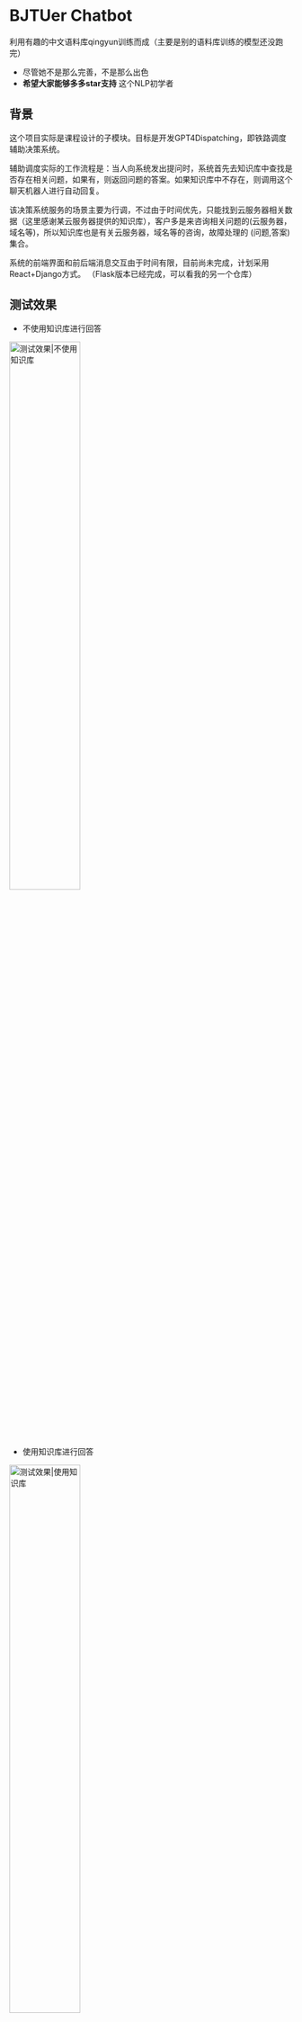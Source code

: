 # BJTUer Chatbot
 
利用有趣的中文语料库qingyun训练而成（主要是别的语料库训练的模型还没跑完）

* 尽管她不是那么完善，不是那么出色
* **希望大家能够多多star支持** 这个NLP初学者


## 背景

这个项目实际是课程设计的子模块。目标是开发GPT4Dispatching，即铁路调度辅助决策系统。

辅助调度实际的工作流程是：当人向系统发出提问时，系统首先去知识库中查找是否存在相关问题，如果有，则返回问题的答案。如果知识库中不存在，则调用这个聊天机器人进行自动回复。

该决策系统服务的场景主要为行调，不过由于时间优先，只能找到云服务器相关数据（这里感谢某云服务器提供的知识库），客户多是来咨询相关问题的(云服务器，域名等)，所以知识库也是有关云服务器，域名等的咨询，故障处理的 (问题,答案) 集合。

系统的前端界面和前后端消息交互由于时间有限，目前尚未完成，计划采用React+Django方式。
（Flask版本已经完成，可以看我的另一个仓库）


## 测试效果

* 不使用知识库进行回答

<img src="https://i.loli.net/2019/05/11/5cd69c8de54c1.png" width=50%  title="测试效果|不使用知识库" />

* 使用知识库进行回答

<img src="https://i.loli.net/2019/05/11/5cd69dce836a6.png" width=50%  title="测试效果|使用知识库" />


## 项目结构

```
│  .gitignore
│  config.py               #模型配置参数
│  corpus.pth              #已经过处理的数据集
│  dataload.py             #dataloader
│  datapreprocess.py       #数据预处理
│  LICENSE
│  main.py               
│  model.py       
│  README.md
│  requirements.txt
│  train_eval.py            #训练和验证,测试
│  
├─checkpoints              
│      chatbot_0509_1437   #已经训练好的模型
│      
├─clean_chat_corpus
│      qingyun.tsv         #语料库
│  
|-DataMining 语料获取、繁简转换、统一格式
|----clean_chat_corpus #用于存放处理好的数据
|----language # 语言转换    
|----process_piplines # 利用管道机制获取数据
|----raw_chat_corpus # 原始数据集
|
├─QA_data
│      QA.db               #知识库
│      QA_test.py          #使用知识库时调用
│      stop_words.txt      #停用词
│      __init__.py
│      
└─utils
        beamsearch.py      #to do 未完工
        greedysearch.py    #贪婪搜索，用于测试
        __init__.py
```



## 依赖库

![torch](https://img.shields.io/badge/torch-1.0.1-orange.svg)
![torchnet](https://img.shields.io/badge/torchnet-0.0.4-brightgreen.svg)
![fire](https://img.shields.io/badge/fire-0.1.3-red.svg)
![jieba](https://img.shields.io/badge/jieba-0.39-blue.svg)

但实际上可以用更高版本的库

## 开始使用

可以根据实际需求修改config.py,详情见注释

### 数据预处理(可省略)

```shell
$ python datapreprocess.py
```

对语料库进行预处理，产生corpus.pth （**这里已经包含corpus.pth, 故此步可以省略**）

可修改参数:

```
# datapreprocess.py
corpus_file = 'clean_chat_corpus/qingyun.tsv' #未处理的对话数据集
max_voc_length = 10000 #字典最大长度
min_word_appear = 10 #加入字典的词的词频最小值
max_sentence_length = 50 #最大句子长度
save_path = 'corpus.pth' #已处理的对话数据集保存路径
```

### 使用

* 使用知识库

使用知识库时, 需要传入参数`use_QA_first=True` 此时，对于输入的字符串，首先在知识库中匹配最佳的问题和答案，并返回。找不到时，才调用聊天机器人自动生成回复。

这里的知识库是腾讯云官方文档中的常见问题和答案，100条，仅用于测试！

```shell
$ python main.py chat --use_QA_first=True
```

* 不使用知识库

由于测试需要，加入了腾讯云的问题答案对，但对于聊天机器人这个项目来说是无关紧要的，所以一般使用时，`use_QA_first=False`  ，该参数默认为`True`

```shell
$ python main.py chat --use_QA_first=False
```

* 使用默认参数

```shell
$ python main.py chat
```

* 退出聊天：输入`exit`, `quit`, `q`  均可

### 其他可配置参数

在`config.py` 文件中说明

需要传入新的参数时，只需要命令行传入即可，形如

```shell
$ python main.py chat --model_ckpt='checkpoints/chatbot_0509_1437' --use_QA_first=False
```

上面的命令指出了加载已训练模型的路径和是否使用知识库



## 技术实现

### 语料库

将各个来源的语料按照其原格式进行提取，提取后进行繁体字转换，然后统一变成一轮一轮的对话。

#### 数据来源及说明
语料名称 | 语料数量 | 语料来源说明 | 语料特点 | 语料样例 | 是否已分词
---|---|---|---|---|---
chatterbot | 560 | 开源项目 | 按类型分类，质量较高  | Q:你会开心的 A:幸福不是真正的可预测的情绪。 | 否
douban（豆瓣多轮） | 352W | 来自北航和微软的paper, 开源项目 | 噪音相对较少，原本是多轮（平均7.6轮）  | Q:烟台 十一 哪 好玩 A:哪 都 好玩 · · · · | 是
ptt（PTT八卦语料） | 77W（v1版本42W） | 开源项目，台湾PTT论坛八卦版 | 繁体，语料较生活化，有噪音  | Q:为什么乡民总是欺负国高中生呢QQ	A:如果以为选好科系就会变成比尔盖兹那不如退学吧  | 否
qingyun（青云语料） | 10W | 某聊天机器人交流群 | 相对不错，生活化  | Q:看来你很爱钱 	 A:噢是吗？那么你也差不多了 | 否
subtitle（电视剧对白语料） | 274W | 开源项目，来自爬取的电影和美剧的字幕 | 有一些噪音，对白不一定是严谨的对话，原本是多轮（平均5.3轮）  | Q:京戏里头的人都是不自由的	A:他们让人拿笼子给套起来了了 | 否
tieba（贴吧论坛回帖语料） | 232W | 偶然找到的 | 多轮，有噪音  | Q:前排，鲁迷们都起床了吧	A:标题说助攻，但是看了那球，真是活生生的讽刺了 | 否
weibo（微博语料） | 443W | 来自华为的paper | 仍有一些噪音  | Q:北京的小纯洁们，周日见。#硬汉摆拍清纯照# A:嗷嗷大湿的左手在干嘛，看着小纯洁撸么。 | 否
xiaohuangji（小黄鸡语料） | 45W | 原人人网项目语料 | 有一些不雅对话，少量噪音 | Q:你谈过恋爱么	A:谈过，哎，别提了，伤心..。 | 否

### Seq2Seq

* Encoder：两层双向GRU
* Decoder：双层单向GRU

### Attention

* Global attention，采用dot计算分数
* Ref. https://arxiv.org/abs/1508.04025



## 模型训练与评估

```shell
$ python train_eval.py train [--options]
```

时间有限，定量评估部分暂时还没写好，应该采用困惑度来衡量，目前只能生成句子，人为评估质量

```shell
$ python train_eval.py eval [--options]
```



## 跳坑记录与总结

* 最深刻的体会就是“深度学习知识的了解和理解之间差了N个编程实现”。虽然理论大家都很清楚，但是真正到编程实现时，总会出这样，那样的问题：从数据集的处理，到许多公式的编程实现，到参数的调节，GPU配置等等各种问题
* 这次实践的过程实际是跟着PyTorch Tutorial先过了一遍Chatbot部分，跑通以后，再更换语料库，处理语料库，再按照类的风格去重构了代码，然后就是无尽的Debug过程，遇到了很多坑，尤其是把张量移到GPU上遇到各种问题，主要是不清楚to(device)时究竟移动了哪些。
  * 通过测试发现，model.to(device)只会把参数移到GPU，不会把类中定义的成员tensor移过去，所以如果在forward方法中定义了新的张量，要记得移动。
  * 还有就是移动的顺序问题：先把模型移动到GPU，再去定义优化器。以及移动的方法：model=model.to(device)，不要忘记赋值。 
  * 很容易出现GPU显存不足的情况，注意写代码时要考虑内存利用率问题，尽量减少重复tensor。
  * 在一开始更换中文语料库后，训练总是不收敛，最后才发现原来是batch_size设置小了，实际上我感觉batch_size在显存足够时要尽量大，其实之前看到过，只是写代码的时候完全忘记这回事了。说明自己当时看mini-batch时还不够理解，还是要真的写代码才能够深入人心，至少bug深入人心
  * 还有一个问题就是误解了torch.long，以为是高精度浮点，结果是int64型，造成了一个bug，找了好久才发现怎么回事。这告诉我们要认真看文档。
  * 最后的收获就是熟悉了如何实际实现一个模型，这很重要。
* 实际上这个模型的效果不是很好，除开模型本身的问题不谈，我发现分词的质量会严重影响句子的质量，但是分词时我连停用词还没设置，会出现一些奇特的结果
* 还有一个问题是处理变长序列时，损失函数如果用自己定义的，很容易出现不稳定情况，现在还在研究官方API
* 本次实践还发现自己对一些参数理解还不够深，不知道怎么调，还要补理论。
* 对模型的评估这部分还要继续做。

## 致谢

* 官方的Chatbot Tutorial
  * <https://pytorch.org/tutorials/beginner/chatbot_tutorial.html>
* 提供中文语料库
  * <https://github.com/codemayq/chinese_chatbot_corpus> 
* 与官方的Chatbot Tutorial内容一致，但是有详尽的代码注释
  * <http://fancyerii.github.io/2019/02/14/chatbot/>
* 模型的写法和习惯均参考
  * <https://github.com/chenyuntc/pytorch-book>
* 其它的不一一列举
